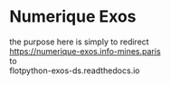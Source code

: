 # Numerique Exos

the purpose here is simply to redirect  
https://numerique-exos.info-mines.paris  
to  
flotpython-exos-ds.readthedocs.io
